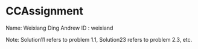 # CCAssignment

Name: Weixiang Ding Andrew ID : weixiand

Note: Solution11 refers to problem 1.1, Solution23 refers to problem 2.3, etc.
